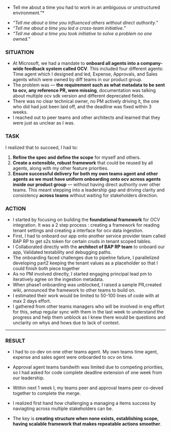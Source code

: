 


- Tell me about a time you had to work in an ambiguous or unstructured environment.”*
* *“Tell me about a time you influenced others without direct authority.”*
* *“Tell me about a time you led a cross-team initiative.”*
* *“Tell me about a time you took initiative to solve a problem no one owned.”*


### **SITUATION**
- At Microsoft, we had a mandate to **onboard all agents into a company-wide feedback system called OCV**. This included four different agents: Time agent which I designed and led, Expense, Approvals, and Sales agents which were owned by diff teams in our product group.
- The problem was — **the requirement such as what metadata to be sent to ocv, any reference PR, were missing**, documentation was talking about multiple ocv sdk version and different deprecated fields.
-  There was no clear technical owner, no PM actively driving it, the one who did had just been laid off,  and the deadline was fixed within 3 weeks. 
- I reached out to peer teams and other architects and learned that they were just as unclear as I was.

### **TASK**
I realized that to succeed, I had to:
1. **Refine the spec and define the scope** for myself and others.
2. **Create a extensible, robust framework** that could be reused by all agents, along with my other feature priorities.
3. **Ensure successful delivery for both my own teams agent and other agents as we must have uniform onboarding onto ocv across agents inside our product group** —  without having direct authority over other teams.
This meant stepping into a leadership gap and driving clarity and consistency **across teams** without waiting for stakeholders direction.

### **ACTION**

- I started by focusing on building the **foundational framework** for OCV integration. It was a 2 step process : creating a framework for reading tenant settings and creating a interface for ocv data ingestion.
- First, I had to onboard our app onto another service provider team called BAP RP to get s2s token for certain cruds in tenant scoped tables.
- I Collaborated directly with the **architect of  BAP RP team** to onboard our app, Validated testability and debugging paths.
- The onboarding faced challenges due to pipeline failure, I parallelized developing part2 keeping the tenant values as a placeholder so that I could finish both piece together
- As no PM involved directly, I started engaging principal lead pm to iteratively agree on the ingestion metadata.
- When phase1 onboarding was unblocked, I raised a sample PR,created wiki, announced the framework to other teams to build on.
- I estimated their work would be limited to 50-100 lines of code with at max 2 days effort.
- I gathered from other teams managers who will be involved in eng effort for this, setup regular sync with them in the last week to understand the progress and help them unblock as I knew there would be questions and unclarity on whys and hows due to lack of context.
---

### **RESULT**

- I had to co-dev on one other teams agent. My own teams time agent, expense and sales agent were onboarded to ocv on time.
- Approval agent teams bandwith was limited due to competing priorities, so I had asked for code complete deadline extension of one week from our leadership.
- Within next 1 week I, my teams peer and approval teams peer co-deved together to complete the merge.

- I realized first hand how challenging a managing a items success by naviagting across multiple stakeholders can be. 
- The key is **creating structure when none exists, establishing scope, having scalable framework that makes repeatable actions smoother**.

